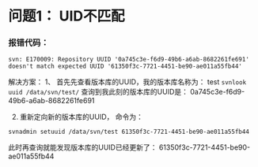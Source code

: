 # 问题1： UID不匹配
### 报错代码：
```
svn: E170009: Repository UUID '0a745c3e-f6d9-49b6-a6ab-8682261fe691' doesn't match expected UUID '61350f3c-7721-4451-be90-ae011a55fb44'
``` 
解决方案：
1、 首先先查看版本库的UUID，我的版本库名称为： test
`
 svnlook uuid /data/svn/test/
`
查询到我此刻的版本库的UUID是： 0a745c3e-f6d9-49b6-a6ab-8682261fe691

2. 重新定向新的版本库的UUID， 命令为：
```
svnadmin setuuid /data/svn/test 61350f3c-7721-4451-be90-ae011a55fb44
```
此时再查询就能发现版本库的UUID已经更新了： 61350f3c-7721-4451-be90-ae011a55fb44
